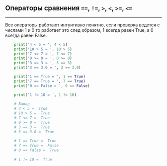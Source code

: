 Операторы сравнения `==`, `!=`, `>`, `<`, `>=`, `<=`
---
---

Все операторы работают интуитивно понятно, если проверка ведется 
с числами 1 и 0 то работает это след образом, 1 всегда равен True,
а 0 всегда равен False.

```python
    print('4 < 5 = ', 4 < 5)
    print('10 > 5 = ', 10 > 5)
    print('7 <= 7 = ', 7 <= 7)
    print('0 >= 0 = ', 0 >= 0)
    print('3 == 3 = ', 3 == 3)
    print('3 == 3.0 = ', 3 == 3.0)

    print('1 == True = ', 1 == True)
    print('7 == True = ', 7 == True)
    print('0 == False = ', 0 == False)

    print('1 != 10 = ', 1 != 10)
    
    # Вывод
    # 4 < 5 =  True
    # 10 > 5 =  True
    # 7 <= 7 =  True
    # 0 >= 0 =  True
    # 3 == 3 =  True
    # 3 == 3.0 =  True
    
    # 1 == True =  True
    # 7 == True =  False
    # 0 == False =  True
    
    # 1 != 10 =  True
```






